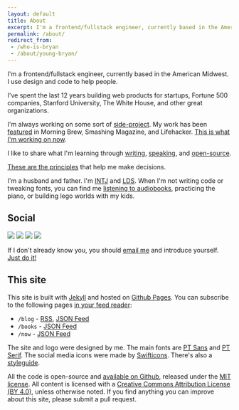```yaml
---
layout: default
title: About
excerpt: I'm a frontend/fullstack engineer, currently based in the American Midwest. I use design and code to help people.
permalink: /about/
redirect_from:
 - /who-is-bryan
 - /about/young-bryan/
---
```


I'm a frontend/fullstack engineer, currently based in the American Midwest. I use design and code to help people.

I've spent the last 12 years building web products for startups, Fortune 500 companies, Stanford University, The White House, and other great organizations.

I'm always working on some sort of [side-project](/projects). My work has been [featured](/featured) in Morning Brew, Smashing Magazine, and Lifehacker. [This is what I'm working on now](/now).

I like to share what I'm learning through [writing](/blog), [speaking](/speaking), and [open-source](https://github.com/bryanbraun).

[These are the principles](/principles) that help me make decisions.

I'm a husband and father. I'm [INTJ](https://www.16personalities.com/intj-personality) and [LDS](https://www.lds.org/?lang=eng). When I'm not writing code or tweaking fonts, you can find me [listening to audiobooks](/books), practicing the piano, or building lego worlds with my kids.

## Social

<div class="social-icons">
  <a href="https://twitter.com/BryanEBraun"><img src="{{site.url}}/assets/images/line-icon-twitter.svg" /></a>
  <a href="https://github.com/bryanbraun"><img src="{{site.url}}/assets/images/line-icon-github.svg" /></a>
  <a href="https://codepen.io/bryanbraun"><img src="{{site.url}}/assets/images/line-icon-codepen.svg" /></a>
  <a href="https://www.linkedin.com/in/bryanbraun"><img src="{{site.url}}/assets/images/line-icon-linkedin.svg" /></a>
</div>

If I don't already know you, you should [email me](mailto:bbraun7@gmail.com) and introduce yourself. [Just do it!](https://www.youtube.com/watch?v=ZXsQAXx_ao0)

## This site

This site is built with [Jekyll](https://jekyllrb.com/) and hosted on [Github Pages](https://pages.github.com/). You can subscribe to the following pages [in your feed reader](https://aboutfeeds.com/):

* `/blog` - [RSS](/rss.xml), [JSON Feed](/feed.json)
* `/books` - [JSON Feed](/books.json)
* `/now` - [JSON Feed](/now.json)

The site and logo were designed by me. The main fonts are [PT Sans](https://fonts.google.com/specimen/PT+Sans) and [PT Serif](https://fonts.google.com/specimen/PT+Serif). The social media icons were made by [Swifticons](https://www.swifticons.com). There's also a [styleguide](/styleguide).

All the code is open-source and [available on Github](https://github.com/bryanbraun/bryanbraun.github.io), released under the [MIT license](https://github.com/bryanbraun/bryanbraun.github.io/blob/main/license.md). All content is licensed with a [Creative Commons Attribution License (BY 4.0)](https://creativecommons.org/licenses/by/4.0/), unless otherwise noted. If you find anything you can improve about this site, please submit a pull request.
